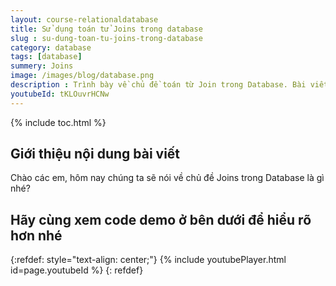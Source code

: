 ```yaml
---
layout: course-relationaldatabase
title: Sử dụng toán tử Joins trong database
slug : su-dung-toan-tu-joins-trong-database
category: database
tags: [database]
summery: Joins    
image: /images/blog/database.png
description : Trình bày về chủ đề toán từ Join trong Database. Bài viết là một video bài giảng giới thiệu về kiến thức toán tử Join và hướng dẫn sử dụng toán tử Join trong lập trình Database thông tin một project ví dụ cụ thể. Trong đó, tác giả sẽ giúp bạn hiểu được mục đích sử dụng của mệnh đề Join trong Database. Đồng thời người đọc được tìm hiểu về 2 loại mệnh đề Join được sử dụng trong Database gồm Inner và Outer Join. Bài viết sẽ đi sâu vào 2 loại Right và Left của Outer Join.
youtubeId: tKLOuvrHCNw
---
```


{% include toc.html %}

## **Giới thiệu nội dung bài viết**

Chào các em, hôm nay chúng ta sẽ nói về chủ đề Joins trong Database là gì nhé?


## **Hãy cùng xem code demo ở bên dưới để hiểu rõ hơn nhé**

{:refdef: style="text-align: center;"}
{% include youtubePlayer.html id=page.youtubeId %}
{: refdef}
